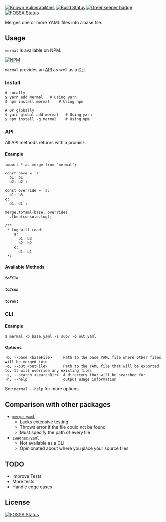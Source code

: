 [![Known Vulnerabilities](https://snyk.io/test/github/d4nyll/mermal/badge.svg)](https://snyk.io/test/github/d4nyll/mermal)
[![Build Status](https://travis-ci.org/d4nyll/mermal.svg?branch=master)](https://travis-ci.org/d4nyll/mermal)
[![Greenkeeper badge](https://badges.greenkeeper.io/d4nyll/mermal.svg)](https://greenkeeper.io/)
[![FOSSA Status](https://app.fossa.io/api/projects/git%2Bgithub.com%2Fd4nyll%2Fmermal.svg?type=shield)](https://app.fossa.io/projects/git%2Bgithub.com%2Fd4nyll%2Fmermal?ref=badge_shield)

Merges one or more YAML files into a base file.

## Usage

`mermal` is available on NPM.

[![NPM](https://nodei.co/npm/mermal.png?compact=true)](https://nodei.co/npm/mermal/)

`mermal` provides an <abbr title="Application programming interface">API</abbr> as well as a <abbr title="Command-line interface">CLI</abbr>.

### Install

```
# Locally
$ yarn add mermal   # Using yarn
$ npm install mermal    # Using npm

# Or globally
$ yarn global add mermal   # Using yarn
$ npm install -g mermal    # Using npm
```

### API

All API methods returns with a promise.

#### Example

```
import * as merge from 'mermal';

const base = `a:
  b1: b1
  b2: b2`;

const override = `a:
  b1: b3
c:
  d1: d1`;

merge.toYaml(base, override)
  .then(console.log);

/**
 * Log will read:
    a:
      b1: b3
      b2: b2
    c:
      d1: d1
 */

```

#### Available Methods

##### `toFile`
##### `toJson`
##### `toYaml`

### CLI

#### Example

```
$ mermal -b base.yaml -s sub/ -o out.yaml
```

#### Options

```
-b, --base <baseFile>     Path to the base YAML file where other files will be merged into
-o, --out <outFile>       Path to the YAML file that will be exported to. It will override any existing files
-s, --search <searchDir>  A directory that will be searched for
-h, --help                output usage information
```

See `mermal --help` for more options.

## Comparison with other packages

* [`merge-yaml`](https://github.com/skapoor/merge-yaml)
  * Lacks extensive testing
  * Throws error if the file could not be found
  * Must specify the path of every file
* [`swagger-yaml`](https://github.com/idlerun/swagger-yaml)
  * Not available as a CLI
  * Opinionated about where you place your source files

## TODO

* Improve Tests
* More tests
* Handle edge cases


## License
[![FOSSA Status](https://app.fossa.io/api/projects/git%2Bgithub.com%2Fd4nyll%2Fmermal.svg?type=large)](https://app.fossa.io/projects/git%2Bgithub.com%2Fd4nyll%2Fmermal?ref=badge_large)